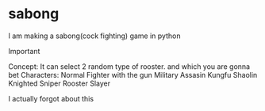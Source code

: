 # sabong
I am making a sabong(cock fighting) game in python

> [!IMPORTANT]
> Concept:
> It can select 2 random type of rooster. and which you are gonna bet
> Characters:
> Normal
> Fighter
> with the gun
> Military
> Assasin
> Kungfu
> Shaolin
> Knighted
> Sniper
> Rooster Slayer


I actually forgot about this
